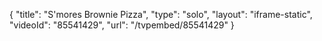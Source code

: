 {
    "title": "S'mores Brownie Pizza",
    "type": "solo",
    "layout": "iframe-static",
    "videoId": "85541429",
    "url": "\/tvpembed\/85541429"
}